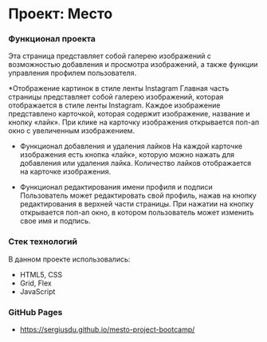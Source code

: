 # Проект: Место
### Функционал проекта
Эта страница представляет собой галерею изображений с возможностью добавления и просмотра изображений, а также функции управления профилем пользователя.

*Отображение картинок в стиле ленты Instagram
Главная часть страницы представляет собой галерею изображений, которая отображается в стиле ленты Instagram. Каждое изображение представлено карточкой, которая содержит изображение, название и кнопку «лайк». При клике на карточку изображения открывается поп-ап окно с увеличенным изображением.

* Функционал добавления и удаления лайков
На каждой карточке изображения есть кнопка «лайк», которую можно нажать для добавления или удаления лайка. Количество лайков отображается на карточке изображения.

* Функционал редактирования имени профиля и подписи
Пользователь может редактировать свой профиль, нажав на кнопку редактирования в верхней части страницы. При нажатии на кнопку открывается поп-ап окно, в котором пользователь может изменить свое имя и подпись.

### Стек технологий
В данном проекте использовались:
* HTML5, CSS
* Grid, Flex
* JavaScript

### GitHub Pages
* https://sergiusdu.github.io/mesto-project-bootcamp/

